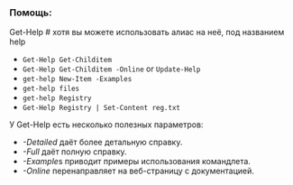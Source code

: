 ### Помощь:
Get-Help # хотя вы можете использовать алиас на неё, под названием help
- `Get-Help Get-Childitem`
- `Get-Help Get-Childitem -Online`  or  `Update-Help`
- `get-help New-Item -Examples`
- `get-help files`
- `get-help Registry`
- `Get-Help Registry | Set-Content reg.txt`

У Get-Help есть несколько полезных параметров:
- *-Detailed* даёт более детальную справку.
- *-Full* даёт полную справку.
- *-Example*s приводит примеры использования командлета.
- *-Online* перенаправляет на веб-страницу с документацией.
